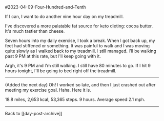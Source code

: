 #2023-04-09-Four-Hundred-and-Tenth

If I can, I want to do another nine hour day on my treadmill.

I've discovered a more palatable fat source for keto dieting: cocoa butter.  It's much tastier than cheese.

Seven hours into my daily exercise, I took a break.  When I got back up, my feet had stiffened or something.  It was painful to walk and I was moving quite slowly as I walked back to my treadmill.  I still managed.  I'll be walking past 9 PM at this rate, but I'll keep going with it.

Argh, it's 9 PM and I'm still walking.  I still have 80 minutes to go.  If I hit 9 hours tonight, I'll be going to bed right off the treadmill.

---
(Added the next day) Oh!  I worked so late, and then I just crashed out after meeting my exercise goal.  Haha.  Here it is.

18.8 miles, 2,653 kcal, 53,365 steps.  9 hours.  Average speed 2.1 mph.

---
Back to [[day-post-archive]]
